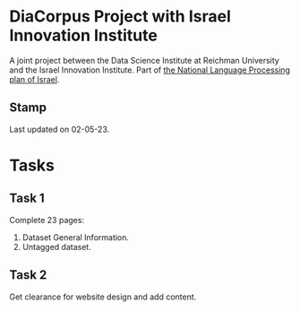 # DiaCorpus Project with Israel Innovation Institute
A joint project between the Data Science Institute at Reichman University and the Israel Innovation Institute. Part of [the National Language Processing plan of Israel](https://ar.nationalplanil.ai/).

## Stamp
Last updated on 02-05-23.

# Tasks
## Task 1
Complete 23 pages:
1. Dataset General Information.
2. Untagged dataset.

## Task 2
Get clearance for website design and add content.
